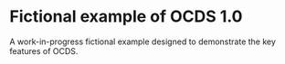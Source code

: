 # Fictional example of OCDS 1.0

A work-in-progress fictional example designed to demonstrate the key features of OCDS.
